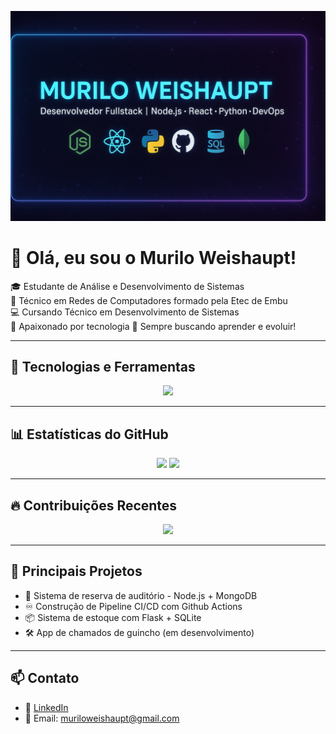 
<p align="center">
  <img src="./banner-github.png" alt="Murilo Weishaupt - Fullstack Developer" />
</p>

# 👋 Olá, eu sou o Murilo Weishaupt!

🎓 Estudante de Análise e Desenvolvimento de Sistemas  
🔧 Técnico em Redes de Computadores formado pela Etec de Embu  
💻 Cursando Técnico em Desenvolvimento de Sistemas  
🚀 Apaixonado por tecnologia 
🧠 Sempre buscando aprender e evoluir!

---

## 🧰 Tecnologias e Ferramentas

<div align="center">
  <img src="https://skillicons.dev/icons?i=nodejs,react,python,mysql,mongodb,sqlite,js,html,css,git,github,vscode" />
</div>

---

## 📊 Estatísticas do GitHub

<div align="center">
  <img height="180em" src="https://github-readme-stats.vercel.app/api?username=muriloweishaupt&show_icons=true&theme=tokyonight&count_private=true" />
  <img height="180em" src="https://github-readme-stats.vercel.app/api/top-langs/?username=muriloweishaupt&layout=compact&theme=tokyonight" />
</div>

---

## 🔥 Contribuições Recentes

<p align="center">
  <img src="https://streak-stats.demolab.com/?user=muriloweishaupt&theme=tokyonight&hide_border=false" />
</p>

---

## 📌 Principais Projetos

- 🎯 Sistema de reserva de auditório - Node.js + MongoDB
- ♾️ Construção de Pipeline CI/CD com Github Actions
- 📦 Sistema de estoque com Flask + SQLite  
- 🛠️ App de chamados de guincho (em desenvolvimento)  

---

## 📫 Contato

- 💼 [LinkedIn](https://www.linkedin.com/in/murilo-weishaupt)  
- 📧 Email: muriloweishaupt@gmail.com  
